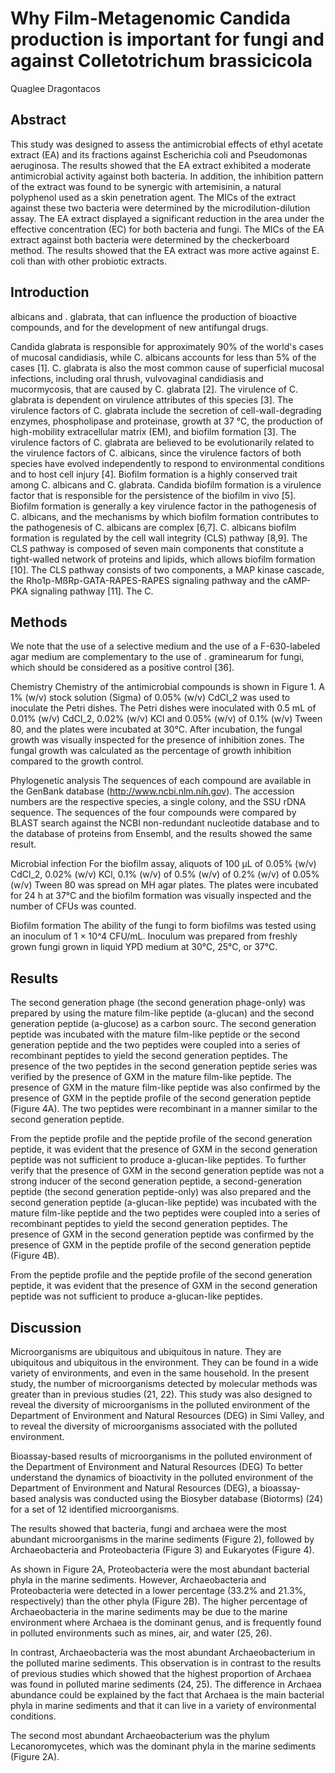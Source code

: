 # Why Film-Metagenomic Candida production is important for fungi and against Colletotrichum brassicicola
Quaglee Dragontacos


## Abstract
This study was designed to assess the antimicrobial effects of ethyl acetate extract (EA) and its fractions against Escherichia coli and Pseudomonas aeruginosa. The results showed that the EA extract exhibited a moderate antimicrobial activity against both bacteria. In addition, the inhibition pattern of the extract was found to be synergic with artemisinin, a natural polyphenol used as a skin penetration agent. The MICs of the extract against these two bacteria were determined by the microdilution-dilution assay. The EA extract displayed a significant reduction in the area under the effective concentration (EC) for both bacteria and fungi. The MICs of the EA extract against both bacteria were determined by the checkerboard method. The results showed that the EA extract was more active against E. coli than with other probiotic extracts.


## Introduction
albicans and . glabrata, that can influence the production of bioactive compounds, and for the development of new antifungal drugs.

Candida glabrata is responsible for approximately 90% of the world's cases of mucosal candidiasis, while C. albicans accounts for less than 5% of the cases [1]. C. glabrata is also the most common cause of superficial mucosal infections, including oral thrush, vulvovaginal candidiasis and mucormycosis, that are caused by C. glabrata [2]. The virulence of C. glabrata is dependent on virulence attributes of this species [3]. The virulence factors of C. glabrata include the secretion of cell-wall-degrading enzymes, phospholipase and proteinase, growth at 37 °C, the production of high-mobility extracellular matrix (EM), and biofilm formation [3]. The virulence factors of C. glabrata are believed to be evolutionarily related to the virulence factors of C. albicans, since the virulence factors of both species have evolved independently to respond to environmental conditions and to host cell injury [4]. Biofilm formation is a highly conserved trait among C. albicans and C. glabrata. Candida biofilm formation is a virulence factor that is responsible for the persistence of the biofilm in vivo [5]. Biofilm formation is generally a key virulence factor in the pathogenesis of C. albicans, and the mechanisms by which biofilm formation contributes to the pathogenesis of C. albicans are complex [6,7]. C. albicans biofilm formation is regulated by the cell wall integrity (CLS) pathway [8,9]. The CLS pathway is composed of seven main components that constitute a tight-walled network of proteins and lipids, which allows biofilm formation [10]. The CLS pathway consists of two components, a MAP kinase cascade, the Rho1p-MßRp-GATA-RAPES-RAPES signaling pathway and the cAMP-PKA signaling pathway [11]. The C.


## Methods
We note that the use of a selective medium and the use of a F-630-labeled agar medium are complementary to the use of . graminearum for fungi, which should be considered as a positive control [36].

Chemistry
Chemistry of the antimicrobial compounds is shown in Figure 1. A 1% (w/v) stock solution (Sigma) of 0.05% (w/v) CdCl_2 was used to inoculate the Petri dishes. The Petri dishes were inoculated with 0.5 mL of 0.01% (w/v) CdCl_2, 0.02% (w/v) KCl and 0.05% (w/v) of 0.1% (w/v) Tween 80, and the plates were incubated at 30°C. After incubation, the fungal growth was visually inspected for the presence of inhibition zones. The fungal growth was calculated as the percentage of growth inhibition compared to the growth control.

Phylogenetic analysis
The sequences of each compound are available in the GenBank database (http://www.ncbi.nlm.nih.gov). The accession numbers are the respective species, a single colony, and the SSU rDNA sequence. The sequences of the four compounds were compared by BLAST search against the NCBI non-redundant nucleotide database and to the database of proteins from Ensembl, and the results showed the same result.

Microbial infection
For the biofilm assay, aliquots of 100 µL of 0.05% (w/v) CdCl_2, 0.02% (w/v) KCl, 0.1% (w/v) of 0.5% (w/v) of 0.2% (w/v) of 0.05% (w/v) Tween 80 was spread on MH agar plates. The plates were incubated for 24 h at 37°C and the biofilm formation was visually inspected and the number of CFUs was counted.

Biofilm formation
The ability of the fungi to form biofilms was tested using an inoculum of 1 × 10^4 CFU/mL. Inoculum was prepared from freshly grown fungi grown in liquid YPD medium at 30°C, 25°C, or 37°C.


## Results
The second generation phage (the second generation phage-only) was prepared by using the mature film-like peptide (a-glucan) and the second generation peptide (a-glucose) as a carbon sourc. The second generation peptide was incubated with the mature film-like peptide or the second generation peptide and the two peptides were coupled into a series of recombinant peptides to yield the second generation peptides. The presence of the two peptides in the second generation peptide series was verified by the presence of GXM in the mature film-like peptide. The presence of GXM in the mature film-like peptide was also confirmed by the presence of GXM in the peptide profile of the second generation peptide (Figure 4A). The two peptides were recombinant in a manner similar to the second generation peptide.

From the peptide profile and the peptide profile of the second generation peptide, it was evident that the presence of GXM in the second generation peptide was not sufficient to produce a-glucan-like peptides. To further verify that the presence of GXM in the second generation peptide was not a strong inducer of the second generation peptide, a second-generation peptide (the second generation peptide-only) was also prepared and the second generation peptide (a-glucan-like peptide) was incubated with the mature film-like peptide and the two peptides were coupled into a series of recombinant peptides to yield the second generation peptides. The presence of GXM in the second generation peptide was confirmed by the presence of GXM in the peptide profile of the second generation peptide (Figure 4B).

From the peptide profile and the peptide profile of the second generation peptide, it was evident that the presence of GXM in the second generation peptide was not sufficient to produce a-glucan-like peptides.


## Discussion
Microorganisms are ubiquitous and ubiquitous in nature. They are ubiquitous and ubiquitous in the environment. They can be found in a wide variety of environments, and even in the same household. In the present study, the number of microorganisms detected by molecular methods was greater than in previous studies (21, 22). This study was also designed to reveal the diversity of microorganisms in the polluted environment of the Department of Environment and Natural Resources (DEG) in Simi Valley, and to reveal the diversity of microorganisms associated with the polluted environment.

Bioassay-based results of microorganisms in the polluted environment of the Department of Environment and Natural Resources (DEG)
To better understand the dynamics of bioactivity in the polluted environment of the Department of Environment and Natural Resources (DEG), a bioassay-based analysis was conducted using the Biosyber database (Biotorms) (24) for a set of 12 identified microorganisms.

The results showed that bacteria, fungi and archaea were the most abundant microorganisms in the marine sediments (Figure 2), followed by Archaeobacteria and Proteobacteria (Figure 3) and Eukaryotes (Figure 4).

As shown in Figure 2A, Proteobacteria were the most abundant bacterial phyla in the marine sediments. However, Archaeobacteria and Proteobacteria were detected in a lower percentage (33.2% and 21.3%, respectively) than the other phyla (Figure 2B). The higher percentage of Archaeobacteria in the marine sediments may be due to the marine environment where Archaea is the dominant genus, and is frequently found in polluted environments such as mines, air, and water (25, 26).

In contrast, Archaeobacteria was the most abundant Archaeobacterium in the polluted marine sediments. This observation is in contrast to the results of previous studies which showed that the highest proportion of Archaea was found in polluted marine sediments (24, 25). The difference in Archaea abundance could be explained by the fact that Archaea is the main bacterial phyla in marine sediments and that it can live in a variety of environmental conditions.

The second most abundant Archaeobacterium was the phylum Lecanoromycetes, which was the dominant phyla in the marine sediments (Figure 2A).
